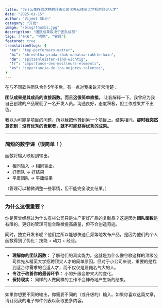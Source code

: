 ```yaml
---
title: "为什么像谷歌这样的顶级公司优先从精英大学招聘顶尖人才"
date: "2025-01-15"
author: "Vijeet Shah"
category: "开发"
image: "/blog/thumb3.jpg"
description: "团队成果取决于团队成员"
tags: ["开发", "招聘", "管理"]
featured: true
translationSlugs: {
  "en": "top-performers-matter",
  "hi": "shreshtha-pradarshak-mahatva-rakhte-hain",
  "de": "spitzenleister-sind-wichtig",
  "fr": "importance-des-meilleurs-elements",
  "es": "importancia-de-los-mejores-talentos",
}
---
```


在与不同软件团队合作5年多后，有一点对我来说非常清楚：

**团队成果是其成员的直接函数。而且这很简单直接。** 让我解释一下。我曾经为我自己创建的产品雇佣了一名开发人员。沟通良好，态度积极，但工作成果并不出色。

我以为可能是项目的问题，所以我把他转到另一个项目上。结果相同。**那时我突然意识到：没有优秀的贡献者，就不可能获得优秀的成果。**

---

### 简短的数学课（很简单！）

函数将输入映射到输出。
- 相同输入 → 相同输出。
- 好团队 → 好结果
- 平庸团队 → 平庸结果

（管理可以稍微调整一些事情，但不能完全改变结果。）

---

### 为什么这很重要？

你是否曾经想过为什么有些公司只是生产更好产品的复制品？这是因为**团队函数**是有限的。更好的管理可能会略微提高质量，但不会创造奇迹。

同时，独立开发者呢？他们之所以能够快速且频繁地发布产品，是因为他们的个人函数得到了优化：技能 + 动力 + 经验。

---

- **理解你的团队函数：** 了解他们的真实能力。这就是为什么像谷歌这样的顶级公司优先从精英大学招聘顶尖人才的简单原因。但对于小公司来说，重要的是找到适合你需求的合适人才，而不仅仅是雇佣名气大的人。
- **专注于改善你的最弱环节：** 小的升级会带来大的变化。
- **保持现实：** 同样的人做同样的工作不会神奇地产生新的结果。

---

如果你想要不同的输出，你需要不同的（或升级的）输入。如果你喜欢这篇文章，请订阅我的电子邮件列表以获取更多内容。